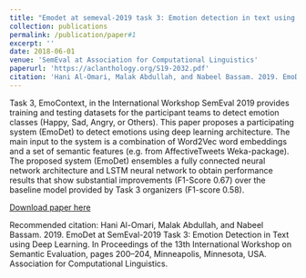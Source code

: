 ```yaml
---
title: "Emodet at semeval-2019 task 3: Emotion detection in text using deep learning"
collection: publications
permalink: /publication/paper#1
excerpt: ''
date: 2018-06-01
venue: 'SemEval at Association for Computational Linguistics'
paperurl: 'https://aclanthology.org/S19-2032.pdf'
citation: 'Hani Al-Omari, Malak Abdullah, and Nabeel Bassam. 2019. EmoDet at SemEval-2019 Task 3: Emotion Detection in Text using Deep Learning. In Proceedings of the 13th International Workshop on Semantic Evaluation, pages 200–204, Minneapolis, Minnesota, USA. Association for Computational Linguistics.'
---
```

Task 3, EmoContext, in the International Workshop SemEval 2019 provides training and testing datasets for the participant teams to detect emotion classes (Happy, Sad, Angry, or Others). This paper proposes a participating system (EmoDet) to detect emotions using deep learning architecture. The main input to the system is a combination of Word2Vec word embeddings and a set of semantic features (e.g. from AffectiveTweets Weka-package). The proposed system (EmoDet) ensembles a fully connected neural network architecture and LSTM neural network to obtain performance results that show substantial improvements (F1-Score 0.67) over the baseline model provided by Task 3 organizers (F1-score 0.58).

[Download paper here](https://aclanthology.org/S19-2032.pdf)

Recommended citation: Hani Al-Omari, Malak Abdullah, and Nabeel Bassam. 2019. EmoDet at SemEval-2019 Task 3: Emotion Detection in Text using Deep Learning. In Proceedings of the 13th International Workshop on Semantic Evaluation, pages 200–204, Minneapolis, Minnesota, USA. Association for Computational Linguistics.